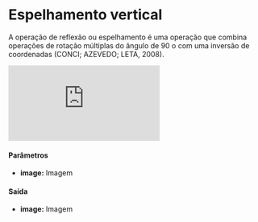 # Espelhamento vertical

A operação de reflexão ou espelhamento é uma operação que combina operações
de rotação múltiplas do ângulo de 90 o com uma inversão de coordenadas (CONCI; AZEVEDO; LETA, 2008).

![equation](http://latex.codecogs.com/gif.latex?%5Cbegin%7Bbmatrix%7D%20-1%20%26%200%20%26%200%20%26%200%20%5C%5C%200%20%26%201%20%26%200%20%26%200%20%5C%5C%200%20%26%200%20%26%201%20%26%200%20%5C%5C%200%20%26%200%20%26%200%20%26%201%20%5C%5C%20%5Cend%7Bbmatrix%7D)  

#### Parâmetros
* __image:__ Imagem

#### Saída
* __image:__ Imagem
